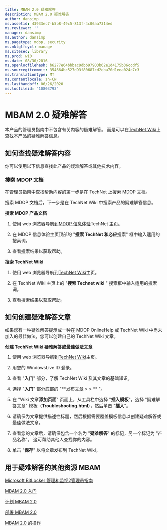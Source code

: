 ```yaml
---
title: MBAM 2.0 疑难解答
description: MBAM 2.0 疑难解答
author: dansimp
ms.assetid: 43933ec7-b5b8-49c5-813f-4c06aa7314ed
ms.reviewer: ''
manager: dansimp
ms.author: dansimp
ms.pagetype: mdop, security
ms.mktglfcycl: manage
ms.sitesec: library
ms.prod: w10
ms.date: 08/30/2016
ms.openlocfilehash: b6277e64bbbac9dbb97903b62e1d4175b36ccdf5
ms.sourcegitcommit: 354664bc527d93f80687cd2eba70d1eea024c7c3
ms.translationtype: MT
ms.contentlocale: zh-CN
ms.lasthandoff: 06/26/2020
ms.locfileid: "10803793"
---
```

# MBAM 2.0 疑难解答


本产品的管理员指南中不包含有关内容的疑难解答。 而是可以在[TechNet Wiki](https://go.microsoft.com/fwlink/p/?LinkId=224905)上查找本产品的疑难解答信息。

## 如何查找疑难解答内容


你可以使用以下信息查找此产品的疑难解答或其他技术内容。

### 搜索 MDOP 文档

在管理员指南中查找帮助内容的第一步是在 TechNet 上搜索 MDOP 文档。

搜索 MDOP 文档后，下一步是在 TechNet Wiki 中搜索产品的疑难解答信息。

**搜索 MDOP 产品文档**

1.  使用 web 浏览器导航到[MDOP 信息体验](https://go.microsoft.com/fwlink/?LinkId=236032)TechNet 主页。

2.  在 MDOP 信息体验主页顶部的 "**搜索 TechNet 和必应**搜索" 框中输入适用的搜索词。

3.  查看搜索结果以获取帮助。

**搜索 TechNet Wiki**

1.  使用 web 浏览器导航到[TechNet Wiki](https://go.microsoft.com/fwlink/p/?LinkId=224905)主页。

2.  在 TechNet Wiki 主页上的 "**搜索 Technet wiki** " 搜索框中输入适用的搜索词。

3.  查看搜索结果以获取帮助。

## 如何创建疑难解答文章


如果您有一种疑难解答提示或一种在 MDOP OnlineHelp 或 TechNet Wiki 中尚未加入的最佳做法，您可以创建自己的 TechNet Wiki 文章。

**创建 TechNet Wiki 疑难解答或最佳做法文章**

1.  使用 web 浏览器导航到[TechNet Wiki](https://go.microsoft.com/fwlink/p/?LinkId=224905)主页。

2.  用您的 WindowsLive ID 登录。

3.  查看 "**入门**" 部分，了解 TechNet Wiki 及其文章的基础知识。

4.  选择 "**入门**" 部分底部的 "**发布文章 &gt; &gt; ** "。

5.  在 "Wiki 文章**添加页面**" 页面上，从工具栏中选择 "**插入模板**"，选择 "疑难解答文章" 模板（**Troubleshooting.html**），然后单击 "**插入**"。

6.  请确保为文章提供描述性标题，然后根据需要覆盖模板信息以创建疑难解答或最佳做法文章。

7.  查看您的文章后，请确保包含一个名为 "**疑难解答**" 的标记，另一个标记为 "产品名称"。 这可帮助其他人查找你的内容。

8.  单击 "**保存**" 以将文章发布到 TechNet Wiki。

## 用于疑难解答的其他资源 MBAM


[Microsoft BitLocker 管理和监视2管理员指南](index.md)

[MBAM 2.0 入门](getting-started-with-mbam-20-mbam-2.md)

[计划 MBAM 2.0](planning-for-mbam-20-mbam-2.md)

[部署 MBAM 2.0](deploying-mbam-20-mbam-2.md)

[MBAM 2.0 的操作](operations-for-mbam-20-mbam-2.md)

 

 





